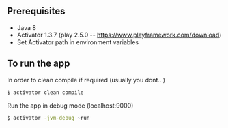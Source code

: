 ## Prerequisites
* Java 8
* Activator 1.3.7 (play 2.5.0 -- https://www.playframework.com/download)
* Set Activator path in environment variables

## To run the app
In order to clean compile if required (usually you dont...)
```sh
$ activator clean compile
```

Run the app in debug mode (localhost:9000)
```sh
$ activator -jvm-debug ~run
```